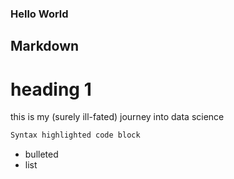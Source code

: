 ### Hello World

## Markdown

# heading 1
this is my (surely ill-fated) journey into data science

```markdown
Syntax highlighted code block
```


- bulleted 
- list
